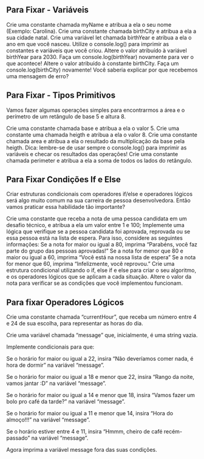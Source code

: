 ## Para Fixar - Variáveis

Crie uma constante chamada myName e atribua a ela o seu nome (Exemplo: Carolina).
Crie uma constante chamada birthCity e atribua a ela a sua cidade natal.
Crie uma variável let chamada birthYear e atribua a ela o ano em que você nasceu.
Utilize o console.log() para imprimir as constantes e variáveis que você criou.
Altere o valor atribuído à variável birthYear para 2030. Faça um console.log(birthYear) novamente para ver o que acontece!
Altere o valor atribuído à constante birthCity. Faça um console.log(birthCity) novamente! Você saberia explicar por que recebemos uma mensagem de erro? 

## Para Fixar - Tipos Primitivos

Vamos fazer algumas operações simples para encontrarmos a área e o perímetro de um retângulo de base 5 e altura 8.

Crie uma constante chamada base e atribua a ela o valor 5.
Crie uma constante uma chamada heigth e atribua a ela o valor 8.
Crie uma constante chamada area e atribua a ela o resultado da multiplicação da base pela heigth. Dica: lembre-se de usar sempre o console.log() para imprimir as variáveis e checar os resultados das operações!
Crie uma constante chamada perimeter e atribua a ela a soma de todos os lados do retângulo.

## Para Fixar Condições If e Else

Criar estruturas condicionais com operadores if/else e operadores lógicos será algo muito comum na sua carreira de pessoa desenvolvedora. Então vamos praticar essa habilidade tão importante?

Crie uma constante que receba a nota de uma pessoa candidata em um desafio técnico, e atribua a ela um valor entre 1 e 100;
Implemente uma lógica que verifique se a pessoa candidata foi aprovada, reprovada ou se essa pessoa está na lista de espera. Para isso, considere as seguintes informações:
Se a nota for maior ou igual a 80, imprima “Parabéns, você faz parte do grupo das pessoas aprovadas!”
Se a nota for menor que 80 e maior ou igual a 60, imprima “Você está na nossa lista de espera”
Se a nota for menor que 60, imprima “Infelizmente, você reprovou.”
Crie uma estrutura condicional utilizando o if, else if e else para criar o seu algoritmo, e os operadores lógicos que se aplicam a cada situação.
Altere o valor da nota para verificar se as condições que você implementou funcionam.

## Para fixar Operadores Lógicos

Crie uma constante chamada “currentHour”, que receba um número entre 4 e 24 de sua escolha, para representar as horas do dia.

Crie uma variável chamada “message” que, inicialmente, é uma string vazia.

Implemente condicionais para que:

Se o horário for maior ou igual a 22, insira “Não deveríamos comer nada, é hora de dormir” na variável “message”.

Se o horário for maior ou igual a 18 e menor que 22, insira “Rango da noite, vamos jantar :D” na variável “message”.

Se o horário for maior ou igual a 14 e menor que 18, insira “Vamos fazer um bolo pro café da tarde?” na variável “message”.

Se o horário for maior ou igual a 11 e menor que 14, insira “Hora do almoço!!!” na variável “message”.

Se o horário estiver entre 4 e 11, insira “Hmmm, cheiro de café recém-passado” na variável “message”.

Agora imprima a variável message fora das suas condições.